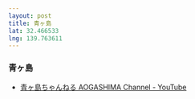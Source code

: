 ```yaml
---
layout: post
title: 青ヶ島
lat: 32.466533
lng: 139.763611
---
```


### 青ヶ島

- [青ヶ島ちゃんねる AOGASHIMA Channel - YouTube](https://www.youtube.com/c/AOGASHIMAChannel)

